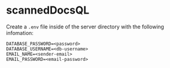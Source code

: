 # scannedDocsQL

Create a `.env` file inside of the server directory with the following infomation:

```
DATABASE_PASSWORD=<password>
DATABASE_USERNAME=<db-username>
EMAIL_NAME=<sender-email>
EMAIL_PASSWORD=<email-password>
```
